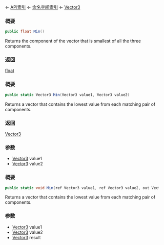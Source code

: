 ← [API索引](Api-Index) ← [命名空间索引](Namespace-Index) ← [Vector3](VRageMath.Vector3)

### 概要

```csharp
public float Min()
```

Returns the component of the vector that is smallest of all the three components.

### 返回

[float](https://docs.microsoft.com/en-us/dotnet/api/System.Single?view=netframework-4.6)

### 概要

```csharp
public static Vector3 Min(Vector3 value1, Vector3 value2)
```

Returns a vector that contains the lowest value from each matching pair of components.

### 返回

[Vector3](VRageMath.Vector3)

### 参数

* [Vector3](VRageMath.Vector3) value1
* [Vector3](VRageMath.Vector3) value2
### 概要

```csharp
public static void Min(ref Vector3 value1, ref Vector3 value2, out Vector3 result)
```

Returns a vector that contains the lowest value from each matching pair of components.

### 参数

* [Vector3](VRageMath.Vector3) value1
* [Vector3](VRageMath.Vector3) value2
* [Vector3](VRageMath.Vector3) result

